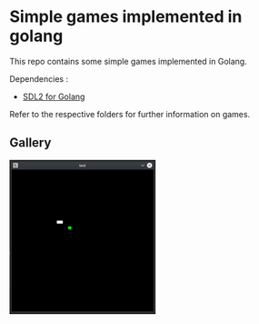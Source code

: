 # Simple games implemented in golang

This repo contains some simple games implemented in Golang. 

Dependencies :
* [SDL2 for Golang](https://github.com/veandco/go-sdl2)

Refer to the respective folders for further information on games.
## Gallery
![Snake](https://github.com/adityapande-1995/Games-golang/blob/master/animations/snake.gif "Snake")
